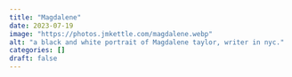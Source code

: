 ```yaml
---
title: "Magdalene"
date: 2023-07-19
image: "https://photos.jmkettle.com/magdalene.webp"
alt: "a black and white portrait of Magdalene taylor, writer in nyc."
categories: []
draft: false
---
```

